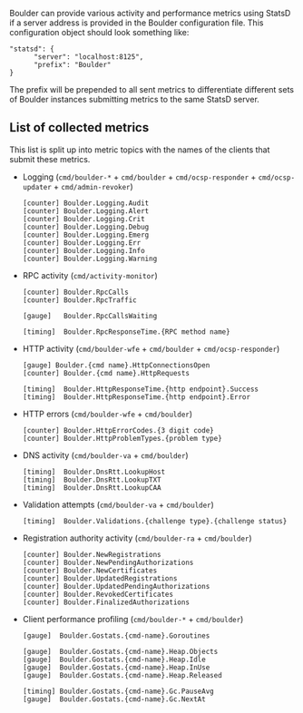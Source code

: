 Boulder can provide various activity and performance metrics using StatsD if a server address is provided in the Boulder configuration file. This configuration object should look something like:

```
"statsd": {
      "server": "localhost:8125",
      "prefix": "Boulder"
}
```

The prefix will be prepended to all sent metrics to differentiate different sets of Boulder instances submitting metrics to the same StatsD server.

## List of collected metrics

This list is split up into metric topics with the names of the clients that submit these metrics.

* Logging (`cmd/boulder-*` + `cmd/boulder` + `cmd/ocsp-responder` + `cmd/ocsp-updater` + `cmd/admin-revoker`)

    ```
	[counter] Boulder.Logging.Audit
	[counter] Boulder.Logging.Alert
	[counter] Boulder.Logging.Crit
	[counter] Boulder.Logging.Debug
	[counter] Boulder.Logging.Emerg
	[counter] Boulder.Logging.Err
	[counter] Boulder.Logging.Info
	[counter] Boulder.Logging.Warning
	```

* RPC activity (`cmd/activity-monitor`)

    ```
	[counter] Boulder.RpcCalls
	[counter] Boulder.RpcTraffic

	[gauge]   Boulder.RpcCallsWaiting

	[timing]  Boulder.RpcResponseTime.{RPC method name}
	```

* HTTP activity (`cmd/boulder-wfe` + `cmd/boulder` + `cmd/ocsp-responder`)

    ```
	[gauge] Boulder.{cmd name}.HttpConnectionsOpen
	[counter] Boulder.{cmd name}.HttpRequests

	[timing]  Boulder.HttpResponseTime.{http endpoint}.Success
	[timing]  Boulder.HttpResponseTime.{http endpoint}.Error
    ```

*  HTTP errors (`cmd/boulder-wfe` + `cmd/boulder`)

    ```
	[counter] Boulder.HttpErrorCodes.{3 digit code}
	[counter] Boulder.HttpProblemTypes.{problem type}
    ```

* DNS activity (`cmd/boulder-va` + `cmd/boulder`)

    ```
	[timing]  Boulder.DnsRtt.LookupHost
	[timing]  Boulder.DnsRtt.LookupTXT
	[timing]  Boulder.DnsRtt.LookupCAA
    ```

* Validation attempts (`cmd/boulder-va` + `cmd/boulder`)

    ```
	[timing]  Boulder.Validations.{challenge type}.{challenge status}
    ```

* Registration authority activity (`cmd/boulder-ra` + `cmd/boulder`)

    ```
	[counter] Boulder.NewRegistrations
	[counter] Boulder.NewPendingAuthorizations
	[counter] Boulder.NewCertificates
	[counter] Boulder.UpdatedRegistrations
	[counter] Boulder.UpdatedPendingAuthorizations
	[counter] Boulder.RevokedCertificates
	[counter] Boulder.FinalizedAuthorizations
    ```

* Client performance profiling (`cmd/boulder-*` + `cmd/boulder`)

    ```
	[gauge]  Boulder.Gostats.{cmd-name}.Goroutines

	[gauge]  Boulder.Gostats.{cmd-name}.Heap.Objects
	[gauge]  Boulder.Gostats.{cmd-name}.Heap.Idle
	[gauge]  Boulder.Gostats.{cmd-name}.Heap.InUse
	[gauge]  Boulder.Gostats.{cmd-name}.Heap.Released

	[timing] Boulder.Gostats.{cmd-name}.Gc.PauseAvg
	[gauge]  Boulder.Gostats.{cmd-name}.Gc.NextAt
	```
